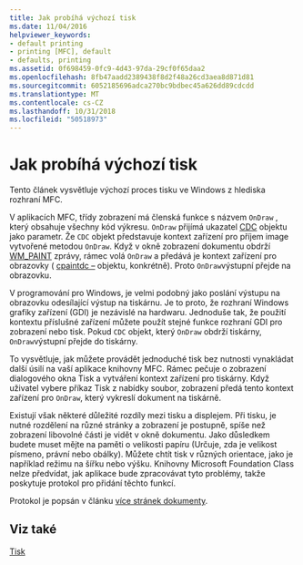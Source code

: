 ```yaml
---
title: Jak probíhá výchozí tisk
ms.date: 11/04/2016
helpviewer_keywords:
- default printing
- printing [MFC], default
- defaults, printing
ms.assetid: 0f698459-0fc9-4d43-97da-29cf0f65daa2
ms.openlocfilehash: 8fb47aadd2389438f8d2f48a26cd3aea8d871d81
ms.sourcegitcommit: 6052185696adca270bc9bdbec45a626dd89cdcdd
ms.translationtype: MT
ms.contentlocale: cs-CZ
ms.lasthandoff: 10/31/2018
ms.locfileid: "50518973"
---
```

# <a name="how-default-printing-is-done"></a>Jak probíhá výchozí tisk

Tento článek vysvětluje výchozí proces tisku ve Windows z hlediska rozhraní MFC.

V aplikacích MFC, třídy zobrazení má členská funkce s názvem `OnDraw` , který obsahuje všechny kód výkresu. `OnDraw` přijímá ukazatel [CDC](../mfc/reference/cdc-class.md) objektu jako parametr. Že `CDC` objekt představuje kontext zařízení pro příjem image vytvořené metodou `OnDraw`. Když v okně zobrazení dokumentu obdrží [WM_PAINT](/windows/desktop/gdi/wm-paint) zprávy, rámec volá `OnDraw` a předává je kontext zařízení pro obrazovky ( [cpaintdc –](../mfc/reference/cpaintdc-class.md) objektu, konkrétně). Proto `OnDraw`výstupní přejde na obrazovku.

V programování pro Windows, je velmi podobný jako poslání výstupu na obrazovku odesílající výstup na tiskárnu. Je to proto, že rozhraní Windows grafiky zařízení (GDI) je nezávislé na hardwaru. Jednoduše tak, že použití kontextu příslušné zařízení můžete použít stejné funkce rozhraní GDI pro zobrazení nebo tisk. Pokud `CDC` objekt, který `OnDraw` obdrží tiskárny, `OnDraw`výstupní přejde do tiskárny.

To vysvětluje, jak můžete provádět jednoduché tisk bez nutnosti vynakládat další úsilí na vaší aplikace knihovny MFC. Rámec pečuje o zobrazení dialogového okna Tisk a vytváření kontext zařízení pro tiskárny. Když uživatel vybere příkaz Tisk z nabídky soubor, zobrazení předá tento kontext zařízení pro `OnDraw`, který vykreslí dokument na tiskárně.

Existují však některé důležité rozdíly mezi tisku a displejem. Při tisku, je nutné rozdělení na různé stránky a zobrazení je postupně, spíše než zobrazení libovolné části je vidět v okně dokumentu. Jako důsledkem budete muset mějte na paměti o velikosti papíru (Určuje, zda je velikost písmeno, právní nebo obálky). Můžete chtít tisk v různých orientace, jako je například režimu na šířku nebo výšku. Knihovny Microsoft Foundation Class nelze předvídat, jak aplikace bude zpracovávat tyto problémy, takže poskytuje protokol pro přidání těchto funkcí.

Protokol je popsán v článku [více stránek dokumenty](../mfc/multipage-documents.md).

## <a name="see-also"></a>Viz také

[Tisk](../mfc/printing.md)

